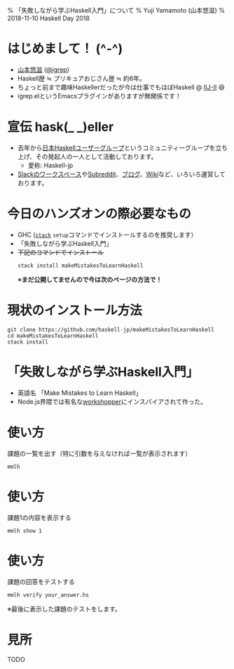 % 「失敗しながら学ぶHaskell入門」について
% Yuji Yamamoto (山本悠滋)
% 2018-11-10 Haskell Day 2018


# はじめまして！ (\^-\^)

- [山本悠滋](https://twitter.com/igrep) ([\@igrep](https://twitter.com/igrep))
- Haskell歴 ≒ プリキュアおじさん歴 ≒ 約6年。
- ちょっと前まで趣味Haskellerだったが今は仕事でもほぼHaskell @ [IIJ-II](https://www.iij-ii.co.jp/) 😄
- igrep.elというEmacsプラグインがありますが無関係です！

# 宣伝 hask(\_ \_)eller

- 去年から[日本Haskellユーザーグループ](https://haskell.jp/)というコミュニティーグループを立ち上げ、その発起人の一人として活動しております。
    - 愛称: Haskell-jp
- [Slackのワークスペース](https://haskell-jp.slack.com/)や[Subreddit](https://www.reddit.com/r/haskell_jp/)、[ブログ](https://haskell.jp/)、[Wiki](http://wiki.haskell.jp/)など、いろいろ運営しております。

# 今日のハンズオンの際必要なもの

- GHC ([`stack`](https://haskellstack.org) `setup`コマンドでインストールするのを推奨します）
- 「失敗しながら学ぶHaskell入門」
- ~~下記のコマンドでインストール~~  
  ```
  stack install makeMistakesToLearnHaskell
  ```
  ※**まだ公開してませんので今は次のページの方法で！**

<!--
TODO: 公開後、正しい方法に差し替え
-->

# 現状のインストール方法

```
git clone https://github.com/haskell-jp/makeMistakesToLearnHaskell
cd makeMistakesToLearnHaskell
stack install
```

# 「失敗しながら学ぶHaskell入門」

- 英語名 「Make Mistakes to Learn Haskell」
- Node.js界隈では有名な[workshopper](https://github.com/workshopper/workshopper)にインスパイアされて作った。

# 使い方

課題の一覧を出す（特に引数を与えなければ一覧が表示されます）

```
mmlh
```

# 使い方

課題1の内容を表示する

```
mmlh show 1
```

# 使い方

課題の回答をテストする

```
mmlh verify your_answer.hs
```

※最後に表示した課題のテストをします。

# 見所

TODO
